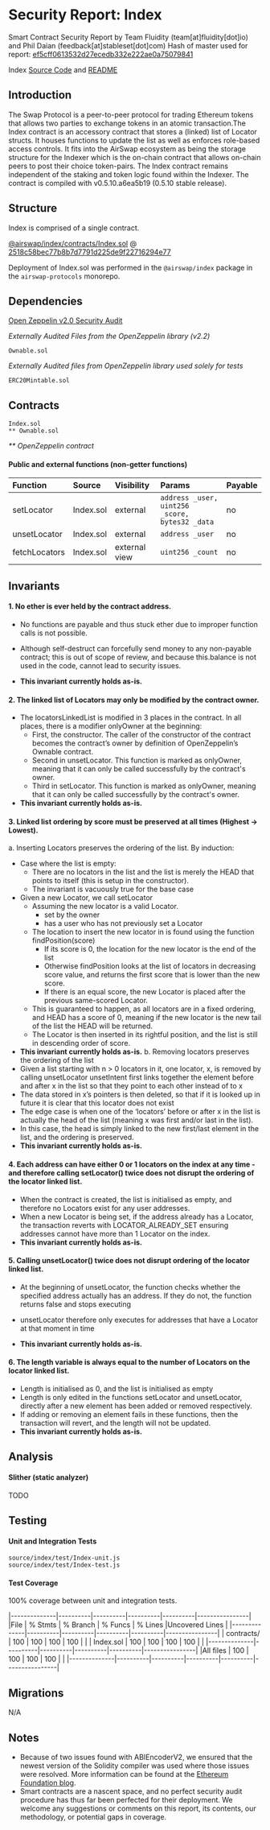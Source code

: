 # Security Report: Index

Smart Contract Security Report by Team Fluidity (team[at]fluidity[dot]io) and Phil Daian (feedback[at]stableset[dot]com)
Hash of master used for report: [ef5cff0613532d27ecedb332e222ae0a75079841](https://github.com/airswap/airswap-protocols/commit/ef5cff0613532d27ecedb332e222ae0a75079841)

Index [Source Code](https://github.com/airswap/airswap-protocols/tree/master/source/index) and [README](../README.md)

## Introduction

The Swap Protocol is a peer-to-peer protocol for trading Ethereum tokens that allows two parties to exchange tokens in an atomic transaction.The Index contract is an accessory contract that stores a (linked) list of Locator structs. It houses functions to update the list as well as enforces role-based access controls. It fits into the AirSwap ecosystem as being the storage structure for the Indexer which is the on-chain contract that allows on-chain peers to post their choice token-pairs. The Index contract remains independent of the staking and token logic found within the Indexer. The contract is compiled with v0.5.10.a6ea5b19 (0.5.10 stable release).

## Structure

Index is comprised of a single contract.

[@airswap/index/contracts/Index.sol](../contracts/Index.sol) @ [2518c58bec77b8b7d7791d225de9f22716294e77](https://github.com/airswap/airswap-protocols/commit/2518c58bec77b8b7d7791d225de9f22716294e77)

Deployment of Index.sol was performed in the `@airswap/index` package in the `airswap-protocols` monorepo.

## Dependencies

[Open Zeppelin v2.0 Security Audit](https://drive.google.com/file/d/1gWUV0qz3n52VEUwoT-VlYmscPxxo9xhc/view)

_Externally Audited Files from the OpenZeppelin library (v2.2)_

```
Ownable.sol
```

_Externally Audited files from OpenZeppelin library used solely for tests_

```
ERC20Mintable.sol
```

## Contracts

```
Index.sol
** Ownable.sol
```

_\*\* OpenZeppelin contract_

#### Public and external functions (non-getter functions)

| Function     | Source      | Visibility   | Params                                                             | Payable |
| :-------     | :---------- | :----------- | :----------------------------------------------------------------- | :------ |
| setLocator   | Index.sol   | external     | `address _user, uint256 _score, bytes32 _data`                     | no      |
| unsetLocator | Index.sol   | external     | `address _user`                                                    | no      |
| fetchLocators| Index.sol   | external view| `uint256 _count`                                                   | no      |

## Invariants

#### 1. No ether is ever held by the contract address.

- No functions are payable and thus stuck ether due to improper function calls is not possible.

- Although self-destruct can forcefully send money to any non-payable contract; this is out of scope of review, and because this.balance is not used in the code, cannot lead to security issues.

- **This invariant currently holds as-is.**

#### 2. The linked list of Locators may only be modified by the contract owner.

- The locatorsLinkedList is modified in 3 places in the contract. In all places, there is a modifier onlyOwner at the beginning:
    - First, the constructor. The caller of the constructor of the contract becomes the contract’s owner by definition of OpenZeppelin’s Ownable contract.
    - Second in unsetLocator. This function is marked as onlyOwner, meaning that it can only be called successfully by the contract's owner.
    - Third in setLocator. This function is marked as onlyOwner, meaning that it can only be called successfully by the contract's owner.
- **This invariant currently holds as-is.**


#### 3. Linked list ordering by score must be preserved at all times (Highest -> Lowest).

a. Inserting Locators preserves the ordering of the list.
By induction:
- Case where the list is empty:
    - There are no locators in the list and the list is merely the HEAD that points to itself (this is setup in the constructor).
    - The invariant is vacuously true for the base case
- Given a new Locator, we call setLocator
    - Assuming the new locator is a valid Locator.
        - set by the owner
        - has a user who has not previously set a Locator
    - The location to insert the new locator in is found using the function findPosition(score)
        - If its score is 0, the location for the new locator is the end of the list
        - Otherwise findPosition looks at the list of locators in decreasing score value, and returns the first score that is lower than the new score.
        - If there is an equal score, the new Locator is placed after the previous same-scored Locator.
    - This is guaranteed to happen, as all locators are in a fixed ordering, and HEAD has a score of 0, meaning if the new locator is the new tail of the list the HEAD will be returned.
    - The Locator is then inserted in its rightful position, and the list is still in descending order of score.
- **This invariant currently holds as-is.**
b. Removing locators preserves the ordering of the list
- Given a list starting with n > 0 locators in it, one locator, x, is removed by calling unsetLocator
unsetIntent first links together the element before and after x in the list so that they point to each other instead of to x
- The data stored in x’s pointers is then deleted, so that if it is looked up in future it is clear that this locator does not exist
- The edge case is when one of the ‘locators’ before or after x in the list is actually the head of the list (meaning x was first and/or last in the list).
- In this case, the head is simply linked to the new first/last element in the list, and the ordering is preserved.
- **This invariant currently holds as-is.**

#### 4. Each address can have either 0 or 1 locators on the index at any time - and therefore calling setLocator() twice does not disrupt the ordering of the locator linked list.

- When the contract is created, the list is initialised as empty, and therefore no Locators exist for any user addresses.
- When a new Locator is being set, if the address already has a Locator, the transaction reverts with LOCATOR_ALREADY_SET ensuring addresses cannot have more than 1 Locator on the index.
- **This invariant currently holds as-is.**

#### 5. Calling unsetLocator() twice does not disrupt ordering of the locator linked list.

- At the beginning of unsetLocator, the function checks whether the specified address actually has an address. If they do not, the function returns false and stops executing
- unsetLocator therefore only executes for addresses that have a Locator at that moment in time

- **This invariant currently holds as-is.**

#### 6. The length variable is always equal to the number of Locators on the locator linked list.
- Length is initialised as 0, and the list is initialised as empty
- Length is only edited in the functions setLocator and unsetLocator, directly after a new element has been added or removed respectively.
- If adding or removing an element fails in these functions, then the transaction will revert, and the length will not be updated.
- **This invariant currently holds as-is.**

## Analysis

#### Slither (static analyzer)

TODO

## Testing

#### Unit and Integration Tests

```
source/index/test/Index-unit.js
source/index/test/Index-test.js
```

#### Test Coverage

100% coverage between unit and integration tests.

|--------------|----------|----------|----------|----------|----------------|
|File          |  % Stmts | % Branch |  % Funcs |  % Lines |Uncovered Lines |
|--------------|----------|----------|----------|----------|----------------|
| contracts/   |      100 |      100 |      100 |      100 |                |
|  Index.sol   |      100 |      100 |      100 |      100 |                |
|--------------|----------|----------|----------|----------|----------------|
|All files     |      100 |      100 |      100 |      100 |                |
|--------------|----------|----------|----------|----------|----------------|
## Migrations
 N/A

## Notes

- Because of two issues found with ABIEncoderV2, we ensured that the newest version of the Solidity compiler was used where those issues were resolved. More information can be found at the [Ethereum Foundation blog](https://blog.ethereum.org/2019/03/26/solidity-optimizer-and-abiencoderv2-bug/).
- Smart contracts are a nascent space, and no perfect security audit procedure has thus far been perfected for their deployment. We welcome any suggestions or comments on this report, its contents, our methodology, or potential gaps in coverage.